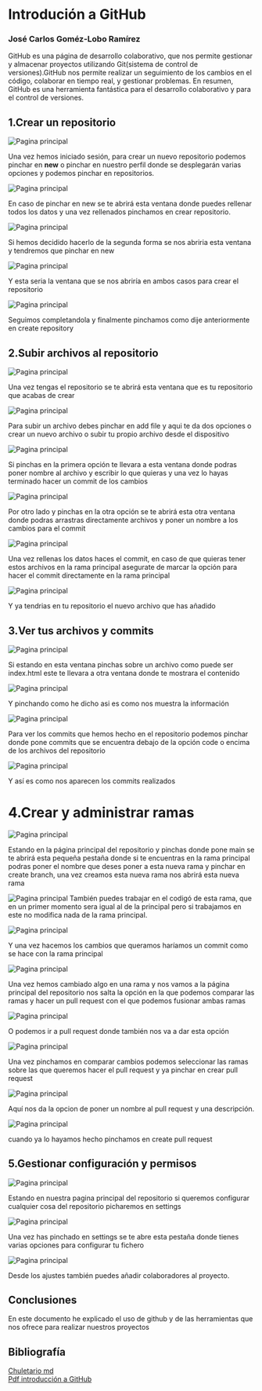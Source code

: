 # Introdución a GitHub
### José Carlos Goméz-Lobo Ramírez


GitHub es una página de desarrollo colaborativo, que nos permite gestionar y almacenar proyectos utilizando Git(sistema de control de versiones).GitHub nos permite realizar un seguimiento de los cambios en el código, colaborar en tiempo real, y gestionar problemas. En resumen, GitHub es una herramienta fantástica para el desarrollo colaborativo y para el control de versiones.


## 1.Crear un repositorio
![Pagina principal](https://raw.githubusercontent.com/JosecarlosGlr/Practica-GitHub-MarkDown/refs/heads/main/1.png)

Una vez hemos iniciado sesión, para crear un nuevo repositorio podemos pinchar en **new** o pinchar en nuestro perfil donde se desplegarán varias opciones y podemos pinchar en repositorios.

![Pagina principal](https://raw.githubusercontent.com/JosecarlosGlr/Practica-GitHub-MarkDown/refs/heads/main/21.png)

En caso de pinchar en new se te abrirá esta ventana donde puedes rellenar todos los datos y una vez rellenados pinchamos en crear repositorio.

![Pagina principal](https://raw.githubusercontent.com/JosecarlosGlr/Practica-GitHub-MarkDown/refs/heads/main/2Y5.png)

Si hemos decidido hacerlo de la segunda forma se nos abriria esta ventana y tendremos que pinchar en new

![Pagina principal](https://raw.githubusercontent.com/JosecarlosGlr/Practica-GitHub-MarkDown/refs/heads/main/3.png)

Y esta seria la ventana que se nos abriría en ambos casos para crear el repositorio

![Pagina principal](https://raw.githubusercontent.com/JosecarlosGlr/Practica-GitHub-MarkDown/refs/heads/main/4.png)

Seguimos completandola y finalmente pinchamos como dije anteriormente en create repository

## 2.Subir archivos al repositorio

![Pagina principal](https://raw.githubusercontent.com/JosecarlosGlr/Practica-GitHub-MarkDown/refs/heads/main/6.png)

Una vez tengas el repositorio se te abrirá esta ventana que es tu repositorio que acabas de crear

![Pagina principal](https://raw.githubusercontent.com/JosecarlosGlr/Practica-GitHub-MarkDown/refs/heads/main/7.png)

Para subir un archivo debes pinchar en add file y aqui te da dos opciones o crear un nuevo archivo o subir tu propio archivo desde el dispositivo

![Pagina principal](https://raw.githubusercontent.com/JosecarlosGlr/Practica-GitHub-MarkDown/refs/heads/main/23.png)

Si pinchas en la primera opción te llevara a esta ventana donde podras poner nombre al archivo y escribir lo que quieras y una vez lo hayas terminado hacer un commit de los cambios

![Pagina principal](https://raw.githubusercontent.com/JosecarlosGlr/Practica-GitHub-MarkDown/refs/heads/main/22.png)

Por otro lado y pinchas en la otra opción se te abrirá esta otra ventana donde podras arrastras directamente archivos y poner un nombre a los cambios para el commit

![Pagina principal](https://raw.githubusercontent.com/JosecarlosGlr/Practica-GitHub-MarkDown/refs/heads/main/9.png)

Una vez rellenas los datos haces el commit, en caso de que quieras tener estos archivos en la rama principal asegurate de marcar la opción para hacer el commit directamente en la rama principal

![Pagina principal](https://raw.githubusercontent.com/JosecarlosGlr/Practica-GitHub-MarkDown/refs/heads/main/10Y12Y18.png)

Y ya tendrias en tu repositorio el nuevo archivo que has añadido

## 3.Ver tus archivos y commits

![Pagina principal](https://raw.githubusercontent.com/JosecarlosGlr/Practica-GitHub-MarkDown/refs/heads/main/10Y12Y18.png)

Si estando en esta ventana pinchas sobre un archivo como puede ser index.html este te llevara a otra ventana donde te mostrara el contenido

![Pagina principal](https://raw.githubusercontent.com/JosecarlosGlr/Practica-GitHub-MarkDown/refs/heads/main/11.png)

Y pinchando como he dicho asi es como nos muestra la información

![Pagina principal](https://raw.githubusercontent.com/JosecarlosGlr/Practica-GitHub-MarkDown/refs/heads/main/10Y12Y18.png)

Para ver los commits que hemos hecho en el repositorio podemos pinchar donde pone commits que se encuentra debajo de la opción code o encima de los archivos del repositorio

![Pagina principal](https://raw.githubusercontent.com/JosecarlosGlr/Practica-GitHub-MarkDown/refs/heads/main/13.png)

Y así es como nos aparecen los commits realizados

# 4.Crear y administrar ramas

![Pagina principal](https://raw.githubusercontent.com/JosecarlosGlr/Practica-GitHub-MarkDown/refs/heads/main/14.png)

Estando en la página principal del repositorio y pinchas donde pone main se te abrirá esta pequeña pestaña donde si te encuentras en la rama principal podras poner el nombre que deses poner a esta nueva rama y pinchar en create branch, una vez creamos esta nueva rama nos abrirá esta nueva rama

![Pagina principal](https://raw.githubusercontent.com/JosecarlosGlr/Practica-GitHub-MarkDown/refs/heads/main/24.png)
También puedes trabajar en el codigó de esta rama, que en un primer momento sera igual al de la principal pero si trabajamos en este no modifica nada de la rama principal.

![Pagina principal](https://raw.githubusercontent.com/JosecarlosGlr/Practica-GitHub-MarkDown/refs/heads/main/26.png)

Y una vez hacemos los cambios que queramos haríamos un commit como se hace con la rama principal

![Pagina principal](https://raw.githubusercontent.com/JosecarlosGlr/Practica-GitHub-MarkDown/refs/heads/main/27.png)

Una vez hemos cambiado algo en una rama y nos vamos a la página principal del repositorio nos salta la opción en la que podemos comparar las ramas y hacer un pull request con el que podemos fusionar ambas ramas

![Pagina principal](https://raw.githubusercontent.com/JosecarlosGlr/Practica-GitHub-MarkDown/refs/heads/main/28.png)

O podemos ir a pull request donde también nos va a dar esta opción

![Pagina principal](https://raw.githubusercontent.com/JosecarlosGlr/Practica-GitHub-MarkDown/refs/heads/main/15.png)

Una vez pinchamos en comparar cambios podemos seleccionar las ramas sobre las que queremos hacer el pull request y ya pinchar en crear pull request

![Pagina principal](https://raw.githubusercontent.com/JosecarlosGlr/Practica-GitHub-MarkDown/refs/heads/main/16.png)

Aquí nos da la opcion de poner un nombre al pull request y una descripción.

![Pagina principal](https://raw.githubusercontent.com/JosecarlosGlr/Practica-GitHub-MarkDown/refs/heads/main/17.png)

cuando ya lo hayamos hecho pinchamos en create pull request

## 5.Gestionar configuración y permisos

![Pagina principal](https://raw.githubusercontent.com/JosecarlosGlr/Practica-GitHub-MarkDown/refs/heads/main/10Y12Y18.png)

Estando en nuestra pagina principal del repositorio si queremos configurar cualquier cosa del repositorio picharemos en settings

![Pagina principal](https://raw.githubusercontent.com/JosecarlosGlr/Practica-GitHub-MarkDown/refs/heads/main/19.png)

Una vez has pinchado en settings se te abre esta pestaña donde tienes varias opciones para configurar tu fichero

![Pagina principal](https://raw.githubusercontent.com/JosecarlosGlr/Practica-GitHub-MarkDown/refs/heads/main/20.png)

Desde los ajustes también puedes añadir colaboradores al proyecto.

## Conclusiones

En este documento he explicado el uso de github y de las herramientas que nos ofrece para realizar nuestros proyectos

## Bibliografía

[Chuletario md](https://markdownlivepreview.com/?authuser=0)  
[Pdf introducción a GitHub](https://github.com/JosecarlosGlr/Practica-GitHub-MarkDown/blob/main/GitHub_%20Introducci%C3%B3n.pdf)  

